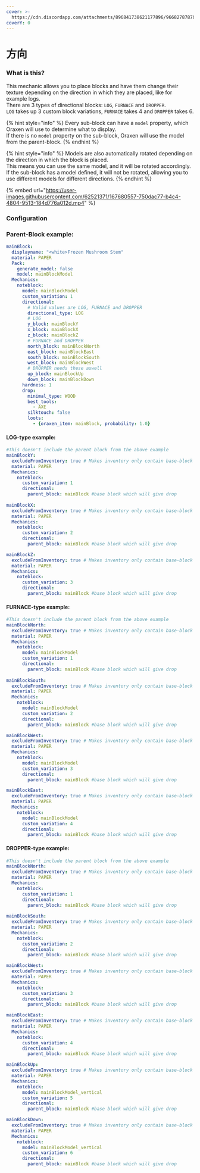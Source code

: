 ```yaml
---
cover: >-
  https://cdn.discordapp.com/attachments/896841738621177896/966827878706708560/unknown.png
coverY: 0
---
```


# 方向

### What is this?

This mechanic allows you to place blocks and have them change their texture depending on the direction in which they are placed, like for example logs.\
There are 3 types of directional blocks: `LOG`, `FURNACE` and `DROPPER`.\
`LOG` takes up 3 custom block variations, `FURNACE` takes 4 and `DROPPER` takes 6.

{% hint style="info" %}
Every sub-block can have a `model` property, which Oraxen will use to determine what to display.\
If there is no `model` property on the sub-block, Oraxen will use the model from the parent-block.
{% endhint %}

{% hint style="info" %}
Models are also automatically rotated depending on the direction in which the block is placed.\
This means you can use the same model, and it will be rotated accordingly.\
If the sub-block has a model defined, it will not be rotated, allowing you to use different models for different directions.
{% endhint %}

{% embed url="https://user-images.githubusercontent.com/62521371/167680557-750dac77-b4c4-4804-9513-184d776a012d.mp4" %}

### Configuration

### Parent-Block example:

```yaml
mainBlock:
  displayname: "<white>Frozen Mushroom Stem"
  material: PAPER
  Pack:
    generate_model: false
    model: mainBlockModel
  Mechanics:
    noteblock:
      model: mainBlockModel
      custom_variation: 1
      directional:
        # Valid values are LOG, FURNACE and DROPPER
        directional_type: LOG
        # LOG
        y_block: mainBlockY
        x_block: mainBlockX
        z_block: mainBlockZ
        # FURNACE and DROPPER
        north_block: mainBlockNorth
        east_block: mainBlockEast
        south_block: mainBlockSouth
        west_block: mainBlockWest
        # DROPPER needs these aswell
        up_block: mainBlockUp
        down_block: mainBlockDown
      hardness: 1
      drop:
        minimal_type: WOOD
        best_tools:
          - AXE
        silktouch: false
        loots:
          - {oraxen_item: mainBlock, probability: 1.0}
```

#### LOG-type example:

```yaml
#This doesn't include the parent block from the above example
mainBlockY:
  excludeFromInventory: true # Makes inventory only contain base-block
  material: PAPER
  Mechanics:
    noteblock:
      custom_variation: 1
      directional:
        parent_block: mainBlock #base block which will give drop
      
mainBlockX:
  excludeFromInventory: true # Makes inventory only contain base-block
  material: PAPER
  Mechanics:
    noteblock:
      custom_variation: 2
      directional:
        parent_block: mainBlock #base block which will give drop

mainBlockZ:
  excludeFromInventory: true # Makes inventory only contain base-block
  material: PAPER
  Mechanics:
    noteblock:
      custom_variation: 3
      directional:
        parent_block: mainBlock #base block which will give drop
```

#### FURNACE-type example:

```yaml
#This doesn't include the parent block from the above example
mainBlockNorth:
  excludeFromInventory: true # Makes inventory only contain base-block
  material: PAPER
  Mechanics:
    noteblock:
      model: mainBlockModel
      custom_variation: 1
      directional:
        parent_block: mainBlock #base block which will give drop
      
mainBlockSouth:
  excludeFromInventory: true # Makes inventory only contain base-block
  material: PAPER
  Mechanics:
    noteblock:
      model: mainBlockModel
      custom_variation: 2
      directional:
        parent_block: mainBlock #base block which will give drop

mainBlockWest:
  excludeFromInventory: true # Makes inventory only contain base-block
  material: PAPER
  Mechanics:
    noteblock:
      model: mainBlockModel
      custom_variation: 3
      directional:
        parent_block: mainBlock #base block which will give drop

mainBlockEast:
  excludeFromInventory: true # Makes inventory only contain base-block
  material: PAPER
  Mechanics:
    noteblock:
      model: mainBlockModel
      custom_variation: 4
      directional:
        parent_block: mainBlock #base block which will give drop
```

#### DROPPER-type example:

```yaml
#This doesn't include the parent block from the above example
mainBlockNorth:
  excludeFromInventory: true # Makes inventory only contain base-block
  material: PAPER
  Mechanics:
    noteblock:
      custom_variation: 1
      directional:
        parent_block: mainBlock #base block which will give drop
      
mainBlockSouth:
  excludeFromInventory: true # Makes inventory only contain base-block
  material: PAPER
  Mechanics:
    noteblock:
      custom_variation: 2
      directional:
        parent_block: mainBlock #base block which will give drop

mainBlockWest:
  excludeFromInventory: true # Makes inventory only contain base-block
  material: PAPER
  Mechanics:
    noteblock:
      custom_variation: 3
      directional:
        parent_block: mainBlock #base block which will give drop

mainBlockEast:
  excludeFromInventory: true # Makes inventory only contain base-block
  material: PAPER
  Mechanics:
    noteblock:
      custom_variation: 4
      directional:
        parent_block: mainBlock #base block which will give drop

mainBlockUp:
  excludeFromInventory: true # Makes inventory only contain base-block
  material: PAPER
  Mechanics:
    noteblock:
      model: mainBlockModel_vertical
      custom_variation: 5
      directional:
        parent_block: mainBlock #base block which will give drop

mainBlockDown:
  excludeFromInventory: true # Makes inventory only contain base-block
  material: PAPER
  Mechanics:
    noteblock:
      model: mainBlockModel_vertical
      custom_variation: 6
      directional:
        parent_block: mainBlock #base block which will give drop
```

